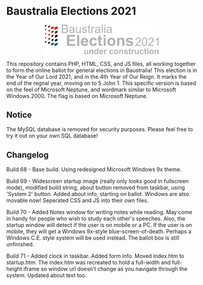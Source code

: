 # Baustralia Elections 2021

<center><img src="https://github.com/baustralia/2021-election/blob/build-68/export.png?raw=true" width="300" alt="Baustralia Elections 2021 logo"/></center>

This repository contains PHP, HTML, CSS, and JS files, all working together to form the online ballot for general elections in Baustralia! This election is in the Year of Our Lord 2021, and in the 4th Year of Our Reign. It marks the end of the regnal year, moving on to 5 John 1. This specific version is based on the feel of Microsoft Neptune, and wordmark similar to Microsoft Windows 2000. The flag is based on Microsoft Neptune.

## Notice

The MySQL database is removed for security purposes. Please feel free to try it out on your own SQL database!

## Changelog

Build 68 - Base build. Using redesigned Microsoft Windows 9x theme.

Build 69 - Widescreen startup image (really only looks good in fullscreen mode), modified build string, about button removed from taskbar, using 'System 2' button. Added about info, starting on ballot. Windows are also movable now! Seperated CSS and JS into their own files.

Build 70 - Added Notes window for writing notes while reading. May come in handy for people who wish to study each other's speeches. Also, the startup window will detect if the user is on mobile or a PC. If the user is on mobile, they will get a Windows 9x-style blue-screen-of-death. Perhaps a Windows C.E. style system will be used instead. The ballot box is still unfinished.

Build 71 - Added clock in taskbar. Added form info. Moved index.htm to startup.htm. The index.htm was recreated to hold a full-width and full-height iframe so window url doesn't change as you navigate through the system. Updated about text too.